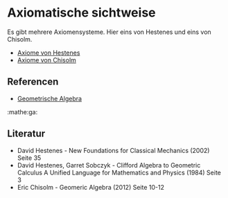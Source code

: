 # Axiomatische sichtweise

Es gibt mehrere Axiomensysteme. Hier eins von Hestenes und eins von Chisolm.

- [Axiome von Hestenes](ciuz.md)
- [Axiome von Chisolm](ompz.md)

## Referencen

- [Geometrische Algebra](f35d.md)

:mathe:ga:

## Literatur

- David Hestenes - New Foundations for Classical Mechanics (2002) Seite 35
- David Hestenes, Garret Sobczyk - Clifford Algebra to Geometric Calculus A
  Unified Language for Mathematics and Physics (1984) Seite 3
- Eric Chisolm - Geomeric Algebra (2012) Seite 10-12
